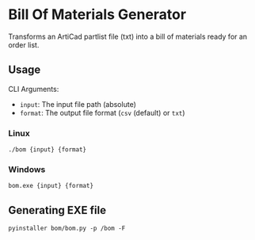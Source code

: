# Bill Of Materials Generator

Transforms an ArtiCad partlist file (txt) into a bill of materials ready for an order list.

## Usage

CLI Arguments:
- `input`: The input file path (absolute)
- `format`: The output file format (`csv` (default) or `txt`)

### Linux

`./bom {input} {format}`

### Windows

`bom.exe {input} {format}`

## Generating EXE file

`pyinstaller bom/bom.py -p /bom -F`
